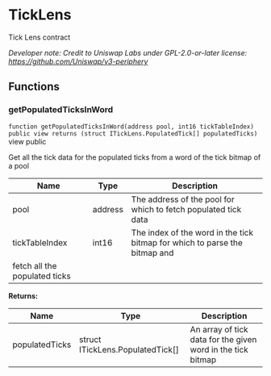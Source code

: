 

# TickLens


Tick Lens contract



*Developer note: Credit to Uniswap Labs under GPL-2.0-or-later license:
https://github.com/Uniswap/v3-periphery*




## Functions
### getPopulatedTicksInWord


`function getPopulatedTicksInWord(address pool, int16 tickTableIndex) public view returns (struct ITickLens.PopulatedTick[] populatedTicks)` view public

Get all the tick data for the populated ticks from a word of the tick bitmap of a pool



| Name | Type | Description |
| ---- | ---- | ----------- |
| pool | address | The address of the pool for which to fetch populated tick data |
| tickTableIndex | int16 | The index of the word in the tick bitmap for which to parse the bitmap and fetch all the populated ticks |

**Returns:**

| Name | Type | Description |
| ---- | ---- | ----------- |
| populatedTicks | struct ITickLens.PopulatedTick[] | An array of tick data for the given word in the tick bitmap |




